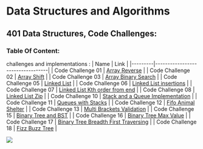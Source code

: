 # Data Structures and Algorithms

## 401 Data Structures, Code Challenges:
### Table Of Content:
challenges and implementations :
| Name | Link                            |
|---------|----------------------------------|
| Code Challenge 01 | [Array Reverse](./challenges/ArrayReverse/array-reverse.js) |
| Code Challenge 02 | [Array Shift](./challenges/arrayShift/array-shift.js) |
| Code Challenge 03 | [Array Binary Search](./challenges/arrayBinarySearch/array-binary-search.js) |
| Code Challenge 05 | [Linked List](./challenges/Data-Structures/linkedList/linked-list.js) |
| Code Challenge 06 | [Linked List insertions](./challenges/Data-Structures/linkedList/linked-list.js) |
| Code Challenge 07 | [Linked List Kth order from end](./challenges/Data-Structures/linkedList/linked-list.js) |
| Code Challenge 08 | [Linked List Zip](./challenges/llZip/ll-zip.js) |
| Code Challenge 10 | [Stack and a Queue Implementation](./challenges/stacksAndQueues/stacks-and-queues.js) |
| Code Challenge 11 | [Queues with Stacks](./challenges/queueWithStacks/queue-with-stacks.js) |
| Code Challenge 12 | [Fifo Animal Shelter](./challenges/fifoAnimalShelter/animal-shelter.js) |
| Code Challenge 13 | [Multi Brackets Validation](./challenges/multiBracketValidation/multi-bracket-validation.js) |
| Code Challenge 15 | [Binary Tree and BST](./challenges/tree/tree.js) |
| Code Challenge 16 | [Binary Tree Max Value](./challenges/tree/tree.js) |
| Code Challenge 17 | [Binary Tree Breadth First Traversing](./challenges/tree/tree.js) |
| Code Challenge 18 | [Fizz Buzz Tree](./challenges/fizzBuzzTree/fizz-buzz-tree.js) |


![](https://cdn.lynda.com/course/2870041/2870041-637490973662894088-16x9.jpg)
